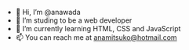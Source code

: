 - 👋 Hi, I’m @anawada
- 👀 I’m studing to be a web developer 
- 🌱 I’m currently learning HTML, CSS and JavaScript
- 📫 You can reach me at anamitsuko@hotmail.com

<!---
anawada/anawada is a ✨ special ✨ repository because its `README.md` (this file) appears on your GitHub profile.
You can click the Preview link to take a look at your changes.
--->
